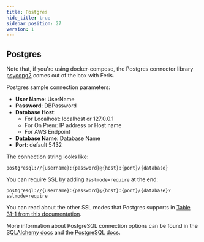 ```yaml
---
title: Postgres
hide_title: true
sidebar_position: 27
version: 1
---
```


## Postgres

Note that, if you're using docker-compose, the Postgres connector library [psycopg2](https://www.psycopg.org/docs/)
comes out of the box with Feris.

Postgres sample connection parameters:

- **User Name**: UserName
- **Password**: DBPassword
- **Database Host**:
  - For Localhost: localhost or 127.0.0.1
  - For On Prem: IP address or Host name
  - For AWS Endpoint
- **Database Name**: Database Name
- **Port**: default 5432

The connection string looks like:

```
postgresql://{username}:{password}@{host}:{port}/{database}
```

You can require SSL by adding `?sslmode=require` at the end:

```
postgresql://{username}:{password}@{host}:{port}/{database}?sslmode=require
```

You can read about the other SSL modes that Postgres supports in
[Table 31-1 from this documentation](https://www.postgresql.org/docs/9.1/libpq-ssl.html).

More information about PostgreSQL connection options can be found in the
[SQLAlchemy docs](https://docs.sqlalchemy.org/en/13/dialects/postgresql.html#module-sqlalchemy.dialects.postgresql.psycopg2)
and the
[PostgreSQL docs](https://www.postgresql.org/docs/9.1/libpq-connect.html#LIBPQ-PQCONNECTDBPARAMS).
